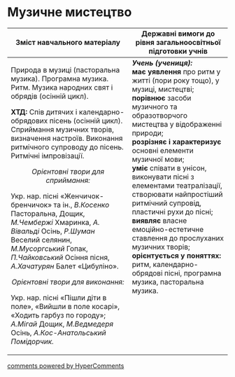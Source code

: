 <div id="hypercomments_widget" class="js-hypercomments-widget invisible"></div>

Музичне мистецтво
=============================================

<table>
  <tr>
    <td width="55%" align="center"><b>Зміст навчального матеріалу</b></td>
    <td width="45%" align="center"><b>Державні вимоги до рівня загальноосвітньої підготовки учнів</b></td>
  </tr>
<tbody>
  <tr>
    <td width="55%" style="vertical-align:top !important;">
<p>Природа в музиці (пасторальна музика). Програмна музика. Ритм. Музика народних свят і обрядів (осінній цикл).</p>
<p><b>ХТД:</b> Спів дитячих і календарно-обрядових пісень (осінній цикл). Сприймання музичних творів, визначення настроїв. Виконання ритмічного супроводу  до пісень. Ритмічні імпровізації.</p>
<center><i>Орієнтовні твори для сприймання:</i></center>
<p>Укр. нар. пісні «Женчичок-бренчичок» та ін., <i>В.Косенко</i> Пасторальна, Дощик, <i>М.Чембержі</i> Хмаринка, <i>А. Вівальді</i> Осінь, <i>Р.Шуман</i> Веселий селянин, <i>М.Мусоргський</i> Гопак, <i>П.Чайковський</i> Осіння пісня, <i>А.Хачатурян</i> Балет «Цибуліно».</p>
<center><i>Орієнтовні твори для виконання:</i></center>
<p>Укр. нар. пісні «Пішли діти в поле», «Вийшли в поле косарі», «Ходить гарбуз по городу»; <i>А.Мігай</i> Дощик, <i>М.Ведмедеря</i> Осінь, <i>А.Кос-Анатольський<i> Помідорчик.</i>
	</td>
<td width="45%" style="vertical-align:top !important;"><b><i>Учень (учениця):</i></b><br>
<b>має уявлення</b> про ритм у житті (пори року тощо), у музиці, мистецтві;<br>
<b>порівнює</b> засоби музичного та образотворчого мистецтва у відображенні природи;<br>
<b>розрізняє і характеризує </b> основні елементи музичної мови;<br>
<b>уміє</b> співати в унісон, виконувати  пісні з елементами театралізації, створювати найпростіший ритмічний супровід, пластичні рухи до пісні;<br>
<b>виявляє</b> власне емоційно-естетичне ставлення до прослуханих музичних творів;<br>
<b>орієнтується у поняттях:</b> ритм, календарно-обрядові пісні, програмна музика, пасторальна музика.<br>
</td>
	</tr>
</tbody>
</table>

<div class="js-hypercomments-container">
<a href="http://hypercomments.com" class="hc-link" title="comments widget">comments powered by HyperComments</a>
</div>